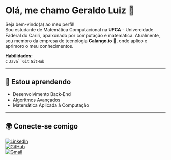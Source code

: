 # Olá, me chamo Geraldo Luiz 👋

Seja bem-vindo(a) ao meu perfil!  
Sou estudante de Matemática Computacional na **UFCA** - Univercidade Faderal do Cariri, apaixonado por computação e matemática. Atualmente, sou membro da empresa de tecnologia **Calango.io** 🦎, onde aplico e aprimoro o meu conhecimentos.

**Habilidades:**  
`C` `Java``Git` `GitHub` 

---

## 🚀 Estou aprendendo  
- Desenvolvimento Back-End  
- Algoritmos Avançados  
- Matemática Aplicada à Computação  

---

## 🌍 Conecte-se comigo  
[![LinkedIn](https://img.shields.io/badge/LinkedIn-0077B5?style=flat&logo=linkedin&logoColor=white)](https://www.linkedin.com/in/geraldo-luiz-0719372a5/?lipi=urn%3Ali%3Apage%3Ad_flagship3_feed%3BMP2RmGSCTx2%2BdOCfYs8Prw%3D%3D)  
[![GitHub](https://img.shields.io/badge/GitHub-100000?style=flat&logo=github&logoColor=white)](https://github.com/Glz-Dev/Glz-Dev/edit/main/README.md)  
[![Gmail](https://img.shields.io/badge/Gmail-D14836?style=flat&logo=gmail&logoColor=white)](geraldo:geraldolz9987@gmail.com)  

